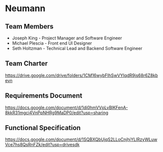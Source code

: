 # Neumann

## Team Members 
- Joseph King - Project Manager and Software Engineer
- Michael Plescia - Front end UI Designer
- Seth Holtzman - Technical Lead and Backend Software Engineer

## Team Charter 
https://drive.google.com/drive/folders/1CM16wybFIhSwVYIqdR9js68r6Z8kbevn

## Requirements Document 
https://docs.google.com/document/d/1di0hmVVpLvBlKFenA-8kkR31mgci4VnPpNHRg9MaDP0/edit?usp=sharing

## Functional Specification 
https://docs.google.com/document/d/1SQBXQbUjqS2LLoCnjhjYLIRzyWLuwVce7hs8QsRnFZk/edit?usp=drivesdk